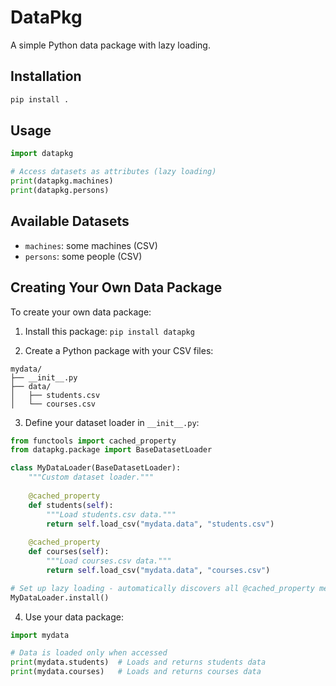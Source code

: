 # DataPkg

A simple Python data package with lazy loading.

## Installation

```bash
pip install .
```

## Usage

```python
import datapkg

# Access datasets as attributes (lazy loading)
print(datapkg.machines)
print(datapkg.persons)
```

## Available Datasets

- `machines`: some machines (CSV)
- `persons`: some people (CSV)

## Creating Your Own Data Package

To create your own data package:

1. Install this package: `pip install datapkg`

2. Create a Python package with your CSV files:

```
mydata/
├── __init__.py
├── data/
│   ├── students.csv
│   └── courses.csv
```

3. Define your dataset loader in `__init__.py`:

```python
from functools import cached_property
from datapkg.package import BaseDatasetLoader

class MyDataLoader(BaseDatasetLoader):
    """Custom dataset loader."""
    
    @cached_property
    def students(self):
        """Load students.csv data."""
        return self.load_csv("mydata.data", "students.csv")
    
    @cached_property
    def courses(self):
        """Load courses.csv data."""
        return self.load_csv("mydata.data", "courses.csv")

# Set up lazy loading - automatically discovers all @cached_property methods
MyDataLoader.install()
```

4. Use your data package:

```python
import mydata

# Data is loaded only when accessed
print(mydata.students)  # Loads and returns students data
print(mydata.courses)   # Loads and returns courses data
```

